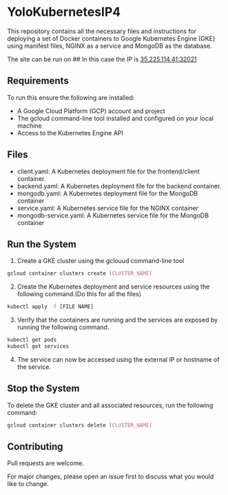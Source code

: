 # YoloKubernetesIP4
This repository contains all the necessary files and instructions for deploying a set of Docker containers to Google Kubernetes Engine (GKE) using manifest files, NGINX as a service and MongoDB as the database.

The site can be run on ## In this case the IP is  [35.225.114.41:32021](35.225.114.41:32021)

## Requirements
To run this ensure the following are installed:

- A Google Cloud Platform (GCP) account and project
- The gcloud command-line tool installed and configured on your local machine
- Access to the Kubernetes Engine API

## Files
- client.yaml: A Kubernetes deployment file for the frontend/client container.
- backend.yaml: A Kubernetes deployment file for the backend container.
- mongodb.yaml: A Kubernetes deployment file for the MongoDB container
- service.yaml: A Kubernetes service file for the NGINX container
- mongodb-service.yaml: A Kubernetes service file for the MongoDB container

## Run the System
1. Create a GKE cluster using the gclouud command-line tool
```bash
gcloud container clusters create [CLUSTER_NAME]

```

2. Create the Kubernetes deployment and service resources using the following command.(Do this for all the files)
```bash
kubectl apply -f [FILE NAME] 
```

3. Verify that the containers are running and the services are exposed by running the following command.
```bash
kubectl get pods
kubectl get services
```
4. The service can now be accessed using the external IP or hostname of the service. 

## Stop the System
To delete the GKE cluster and all associated resources, run the following command:
```bash
gcloud container clusters delete [CLUSTER_NAME]
```

## Contributing
Pull requests are welcome. 

For major changes, please open an issue first to discuss what you would like to change.

